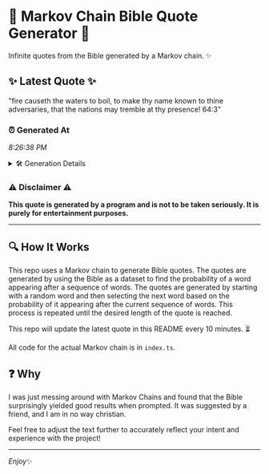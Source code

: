 # 📖 Markov Chain Bible Quote Generator 📖

Infinite quotes from the Bible generated by a Markov chain. ✨

## ✨ Latest Quote ✨
"fire causeth the waters to boil, to make thy name known to thine adversaries, that the nations may tremble at thy presence! 64:3"

### ⏰ Generated At
*8:26:38 PM*

<details>
    <summary>🛠️ Generation Details</summary>
    <p>
        <strong>🌱 Seed:</strong> fire<br>
        <strong>🔄 Iterations:</strong> 22<br>
        <strong>📜 Context History:</strong><br>[ fire ]: causeth<br>[ fire, causeth ]: the<br>[ fire, causeth, the ]: waters<br>[ fire, causeth, the, waters ]: to<br>[ fire, causeth, the, waters, to ]: boil,<br>[ fire, causeth, the, waters, to, boil, ]: to<br>[ causeth, the, waters, to, boil,, to ]: make<br>[ the, waters, to, boil,, to, make ]: thy<br>[ waters, to, boil,, to, make, thy ]: name<br>[ to, boil,, to, make, thy, name ]: known<br>[ boil,, to, make, thy, name, known ]: to<br>[ to, make, thy, name, known, to ]: thine<br>[ make, thy, name, known, to, thine ]: adversaries,<br>[ thy, name, known, to, thine, adversaries, ]: that<br>[ name, known, to, thine, adversaries,, that ]: the<br>[ known, to, thine, adversaries,, that, the ]: nations<br>[ to, thine, adversaries,, that, the, nations ]: may<br>[ thine, adversaries,, that, the, nations, may ]: tremble<br>[ adversaries,, that, the, nations, may, tremble ]: at<br>[ that, the, nations, may, tremble, at ]: thy<br>[ the, nations, may, tremble, at, thy ]: presence!<br>[ nations, may, tremble, at, thy, presence! ]: 64:3<br>
    </p>
</details>

### ⚠️ Disclaimer ⚠️
**This quote is generated by a program and is not to be taken seriously. It is purely for entertainment purposes.**

---

## 🔍 How It Works

This repo uses a Markov chain to generate Bible quotes. The quotes are generated by using the Bible as a dataset to find the probability of a word appearing after a sequence of words. The quotes are generated by starting with a random word and then selecting the next word based on the probability of it appearing after the current sequence of words. This process is repeated until the desired length of the quote is reached.

This repo will update the latest quote in this README every 10 minutes. ⏳

All code for the actual Markov chain is in `index.ts`.

## ❓ Why

I was just messing around with Markov Chains and found that the Bible surprisingly yielded good results when prompted. 
It was suggested by a friend, and I am in no way christian.

Feel free to adjust the text further to accurately reflect your intent and experience with the project!

---

*Enjoy*✨
